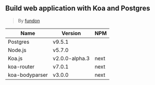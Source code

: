 Build web application with Koa and Postgres
-------------------------------------------

  > By [fundon][]

| Name          | Version  | NPM            |
| ------------- | -------- | -------------- |
| Postgres      | v9.5.1   |                |
| Node.js       | v5.7.0   |                |
| Koa.js        | v2.0.0-alpha.3 | next     |
| koa-router    | v7.0.1         | next     |
| koa-bodyparser    | v3.0.0     | next     |

[fundon]: https://github.com/fundon
